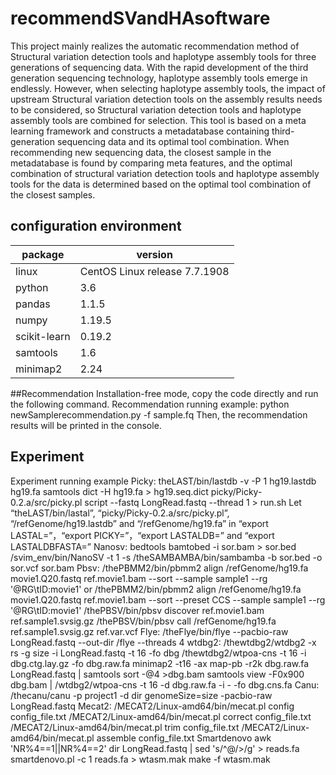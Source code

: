 # recommendSVandHAsoftware
This project mainly realizes the automatic recommendation method of Structural variation detection tools and haplotype assembly tools for three generations of sequencing data.
With the rapid development of the third generation sequencing technology, haplotype assembly tools emerge in endlessly. However, when selecting haplotype assembly tools, the impact of upstream Structural variation detection tools on the assembly results needs to be considered, so Structural variation detection tools and haplotype assembly tools are combined for selection. This tool is based on a meta learning framework and constructs a metadatabase containing third-generation sequencing data and its optimal tool combination. When recommending new sequencing data, the closest sample in the metadatabase is found by comparing meta features, and the optimal combination of structural variation detection tools and haplotype assembly tools for the data is determined based on the optimal tool combination of the closest samples.

## configuration environment
| package | version |
|---------|---------|
| linux   | CentOS Linux release 7.7.1908 |
| python  | 3.6 |
| pandas  | 1.1.5 |
| numpy   | 1.19.5 |
| scikit-learn   | 0.19.2 |
| samtools  | 1.6 |
| minimap2  | 2.24 |

##Recommendation
Installation-free mode, copy the code directly and run the following command.
Recommendation running example:
python newSamplerecommendation.py -f sample.fq
Then, the recommendation results will be printed in the console.

## Experiment
Experiment running example
Picky:
 theLAST/bin/lastdb -v -P 1 hg19.lastdb hg19.fa samtools dict -H hg19.fa > hg19.seq.dict
 picky/Picky-0.2.a/src/picky.pl script --fastq LongRead.fastq --thread 1 > run.sh
 Let “theLAST/bin/lastal”, “picky/Picky-0.2.a/src/picky.pl”, “/refGenome/hg19.lastdb” and “/refGenome/hg19.fa” in “export LASTAL=”，“export PICKY=”，“export LASTALDB=” and “export LASTALDBFASTA=”
Nanosv:
 bedtools bamtobed -i sor.bam > sor.bed
 /svim_env/bin/NanoSV -t 1 -s /theSAMBAMBA/bin/sambamba -b sor.bed -o sor.vcf sor.bam
Pbsv:
 /thePBMM2/bin/pbmm2 align /refGenome/hg19.fa movie1.Q20.fastq ref.movie1.bam --sort --sample sample1 --rg '@RG\tID:movie1' 
 or /thePBMM2/bin/pbmm2 align /refGenome/hg19.fa movie1.Q20.fastq ref.movie1.bam --sort --preset CCS --sample sample1 --rg '@RG\tID:movie1'
 /thePBSV/bin/pbsv discover ref.movie1.bam ref.sample1.svsig.gz /thePBSV/bin/pbsv call /refGenome/hg19.fa ref.sample1.svsig.gz ref.var.vcf 
Flye:
 /theFlye/bin/flye --pacbio-raw LongRead.fastq --out-dir  /flye --threads 4
wtdbg2:
 /thewtdbg2/wtdbg2 -x rs -g size -i LongRead.fastq -t 16 -fo dbg
 /thewtdbg2/wtpoa-cns -t 16 -i dbg.ctg.lay.gz -fo dbg.raw.fa
 minimap2 -t16 -ax map-pb -r2k dbg.raw.fa LongRead.fastq | samtools sort -@4 >dbg.bam
 samtools view -F0x900 dbg.bam | /wtdbg2/wtpoa-cns -t 16 -d dbg.raw.fa -i - -fo dbg.cns.fa
Canu:
 /thecanu/canu -p project1 -d dir genomeSize=size -pacbio-raw LongRead.fastq
Mecat2:
 /MECAT2/Linux-amd64/bin/mecat.pl config config_file.txt
 /MECAT2/Linux-amd64/bin/mecat.pl correct config_file.txt
 /MECAT2/Linux-amd64/bin/mecat.pl trim config_file.txt
 /MECAT2/Linux-amd64/bin/mecat.pl assemble config_file.txt
Smartdenovo
 awk 'NR%4==1||NR%4==2' dir LongRead.fastq | sed 's/^@/>/g' > reads.fa
 smartdenovo.pl -c 1 reads.fa > wtasm.mak
 make -f wtasm.mak
